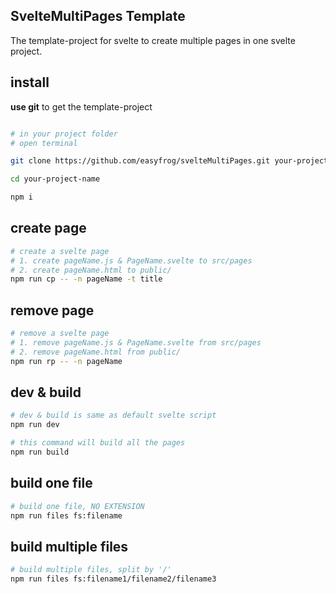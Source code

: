 ## SvelteMultiPages Template

The template-project for svelte to create multiple pages in one svelte project.

## install

**use git** to get the template-project

```bash

# in your project folder
# open terminal

git clone https://github.com/easyfrog/svelteMultiPages.git your-project-name

cd your-project-name

npm i

```


## create page

```bash 
# create a svelte page
# 1. create pageName.js & PageName.svelte to src/pages
# 2. create pageName.html to public/
npm run cp -- -n pageName -t title
```

## remove page

```bash 
# remove a svelte page
# 1. remove pageName.js & PageName.svelte from src/pages
# 2. remove pageName.html from public/
npm run rp -- -n pageName
```

## dev & build

```bash 
# dev & build is same as default svelte script
npm run dev

# this command will build all the pages
npm run build
```

## build one file

```bash 
# build one file, NO EXTENSION
npm run files fs:filename
```

## build multiple files

```bash 
# build multiple files, split by '/'
npm run files fs:filename1/filename2/filename3

```


